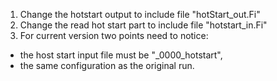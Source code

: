 1. Change the hotstart output to include file "hotStart_out.Fi" 
2. Change the read hot start part to include file "hotstart_in.Fi"
3. For current version two points need to notice:
- the host start input file must be "_0000_hotstart",
- the same configuration as the original run.
